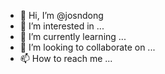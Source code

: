 - 👋 Hi, I’m @josndong
- 👀 I’m interested in ...
- 🌱 I’m currently learning ...
- 💞️ I’m looking to collaborate on ...
- 📫 How to reach me ...

<!---
josndong/josndong is a ✨ special ✨ repository because its `README.md` (this file) appears on your GitHub profile.
You can click the Preview link to take a look at your changes.
--->
